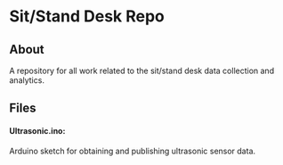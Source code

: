 # Sit/Stand Desk Repo



## About

A repository for all work related to the sit/stand desk data collection and analytics.


## Files

#### Ultrasonic.ino:

Arduino sketch for obtaining and publishing ultrasonic sensor data.




